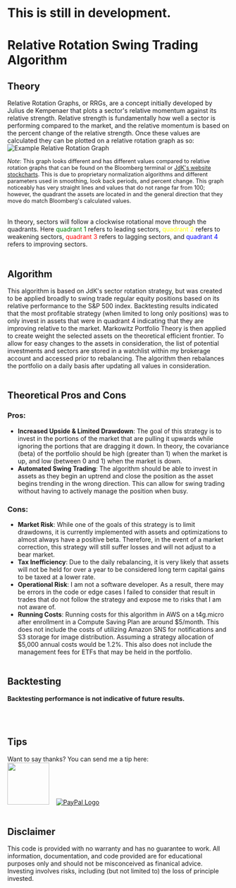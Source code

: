 # This is still in development.

# Relative Rotation Swing Trading Algorithm
## Theory
Relative Rotation Graphs, or RRGs, are a concept initially developed by Julius de Kempenaer that plots a sector's relative momentum against its relative strength. Relative strength is fundamentally how well a sector is performing compared to the market, and the relative momentum is based on the percent change of the relative strength. Once these values are calculated they can be plotted on a relative rotation graph as so:
![Example Relative Rotation Graph](http://rrg.tathgir.com/example-rrg-new.png) <br>

<span style="font-size:.9em;">*Note*: This graph looks different and has different values compared to relative rotation graphs that can be found on the Bloomberg terminal or [JdK's website stockcharts](stockcharts.com). This is due to proprietary normalization algorithms and different parameters used in smoothing, look back periods, and percent change. This graph noticeably has very straight lines and values that do not range far from 100; however, the quadrant the assets are located in and the general direction that they move do match Bloomberg's calculated values.</span><br><br>

In theory, sectors will follow a clockwise rotational move through the quadrants. Here <span style="color:green">quadrant 1</span> refers to leading sectors, <span style="color:yellow">quadrant 2</span> refers to weakening sectors, <span style="color:red">quadrant 3</span> refers to lagging sectors, and <span style="color:blue">quadrant 4</span> refers to improving sectors. <br><br>

## Algorithm
This algorithm is based on JdK's sector rotation strategy, but was created to be applied broadly to swing trade regular equity positions based on its relative performance to the S&P 500 index. Backtesting results indicated that the most profitable strategy (when limited to long only positions) was to only invest in assets that were in quadrant 4 indicating that they are improving relative to the market. Markowitz Portfolio Theory is then applied to create weight the selected assets on the theoretical efficient frontier. To allow for easy changes to the assets in consideration, the list of potential investments and sectors are stored in a watchlist within my brokerage account and accessed prior to rebalancing. The algorithm then rebalances the portfolio on a daily basis after updating all values in consideration.<br><br>

## Theoretical Pros and Cons
### Pros:
* **Increased Upside & Limited Drawdown**: The goal of this strategy is to invest in the portions of the market that are pulling it upwards while ignoring the portions that are dragging it down. In theory, the covariance (beta) of the portfolio should be high (greater than 1) when the market is up, and low (between 0 and 1) when the market is down.
* **Automated Swing Trading**: The algorithm should be able to invest in assets as they begin an uptrend and close the position as the asset begins trending in the wrong direction. This can allow for swing trading without having to actively manage the position when busy.<br>
### Cons:
* **Market Risk**: While one of the goals of this strategy is to limit drawdowns, it is currently implemented with assets and optimizations to almost always have a positive beta. Therefore, in the event of a market correction, this strategy will still suffer losses and will not adjust to a bear market.
* **Tax Inefficiency**: Due to the daily rebalancing, it is very likely that assets will not be held for over a year to be considered long term capital gains to be taxed at a lower rate.
* **Operational Risk**: I am not a software developer. As a result, there may be errors in the code or edge cases I failed to consider that result in trades that do not follow the strategy and expose me to risks that I am not aware of.
* **Running Costs**: Running costs for this algorithm in AWS on a t4g.micro after enrollment in a Compute Saving Plan are around $5/month. This does not include the costs of utilizing Amazon SNS for notifications and S3 storage for image distribution. Assuming a strategy allocation of $5,000 annual costs would be 1.2%. This also does not include the management fees for ETFs that may be held in the portfolio.<br><br>

## Backtesting

**Backtesting performance is not indicative of future results.**

<br><br>
## Tips
Want to say thanks? You can send me a tip here:<br>
[<img src="https://cdn1.venmo.com/marketing/images/branding/venmo-icon.svg" width="95" height="95" />](https://venmo.com/code?user_id=2901264383868928600&created=1642144602.2140841&printed=1)&nbsp;&nbsp;&nbsp;&nbsp;[![PayPal Logo](https://www.paypalobjects.com/webstatic/mktg/logo/pp_cc_mark_74x46.jpg)](https://paypal.me/ShauryaTathgir)<br><br>


## Disclaimer
This code is provided with no warranty and has no guarantee to work. All information, documentation, and code provided are for educational purposes only and should not be misconceived as finanical advice. Investing involves risks, including (but not limited to) the loss of principle invested.